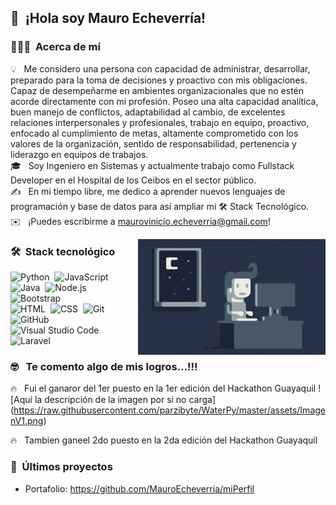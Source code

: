 ## 👋 &nbsp;¡Hola soy Mauro Echeverría!

### 👨🏻‍💻 &nbsp;Acerca de mí

💡 &nbsp; Me considero una persona con capacidad de administrar, desarrollar, preparado para la toma de decisiones y proactivo con mis obligaciones. Capaz de desempeñarme en ambientes organizacionales que no estén acorde directamente con mi profesión. Poseo una alta capacidad analítica, buen manejo de conflictos, adaptabilidad al cambio, de excelentes relaciones interpersonales y profesionales, trabajo en equipo, proactivo, enfocado al cumplimiento de metas, altamente comprometido con los valores de la organización, sentido de responsabilidad, pertenencia y liderazgo en equipos de trabajos.\
🎓 &nbsp; Soy Ingeniero en Sistemas y actualmente trabajo como Fullstack Developer en el Hospital de los Ceibos en el sector público.\
✍️ &nbsp; En mi tiempo libre, me dedico a aprender nuevos lenguajes de programación y base de datos para así ampliar mi 🛠 Stack Tecnológico.\
✉️ &nbsp; ¡Puedes escribirme a maurovinicio.echeverria@gmail.com!


<img alt="Night Coding" src="https://raw.githubusercontent.com/AVS1508/AVS1508/master/assets/Night-Coding.gif" align="right"/>

### 🛠 &nbsp;Stack tecnológico

![Python](https://img.shields.io/badge/-Python-05122A?style=flat&logo=python)&nbsp;
![JavaScript](https://img.shields.io/badge/-JavaScript-05122A?style=flat&logo=javascript)&nbsp;
![Java](https://img.shields.io/badge/-Java-05122A?style=flat&logo=Java&logoColor=FFA518)&nbsp;
![Node.js](https://img.shields.io/badge/-Node.js-05122A?style=flat&logo=node.js)&nbsp;
![Bootstrap](https://img.shields.io/badge/-Bootstrap-05122A?style=flat&logo=bootstrap&logoColor=563D7C)\
![HTML](https://img.shields.io/badge/-HTML-05122A?style=flat&logo=HTML5)&nbsp;
![CSS](https://img.shields.io/badge/-CSS-05122A?style=flat&logo=CSS3&logoColor=1572B6)&nbsp;
![Git](https://img.shields.io/badge/-Git-05122A?style=flat&logo=git)&nbsp;
![GitHub](https://img.shields.io/badge/-GitHub-05122A?style=flat&logo=github)&nbsp;
![Visual Studio Code](https://img.shields.io/badge/-Visual%20Studio%20Code-05122A?style=flat&logo=visual-studio-code&logoColor=007ACC)&nbsp;
![Laravel](https://img.shields.io/badge/-Laravel-05122A?style=flat&logo=laravel)&nbsp;







### 🤓 &nbsp; Te comento algo de mis logros...!!!

🔥 &nbsp; Fui el ganaror del 1er puesto en la 1er edición del Hackathon Guayaquil
<span>![</span><span>Aquí la descripción de la imagen por si no carga</span><span>]</span><span>(</span><span>https://raw.githubusercontent.com/parzibyte/WaterPy/master/assets/ImagenV1.png</span><span>)</span>

🔥 &nbsp; Tambien ganeel 2do puesto en la 2da edición del Hackathon Guayaquil

### 🧩 &nbsp;Últimos proyectos

- Portafolio: https://github.com/MauroEcheverria/miPerfil
